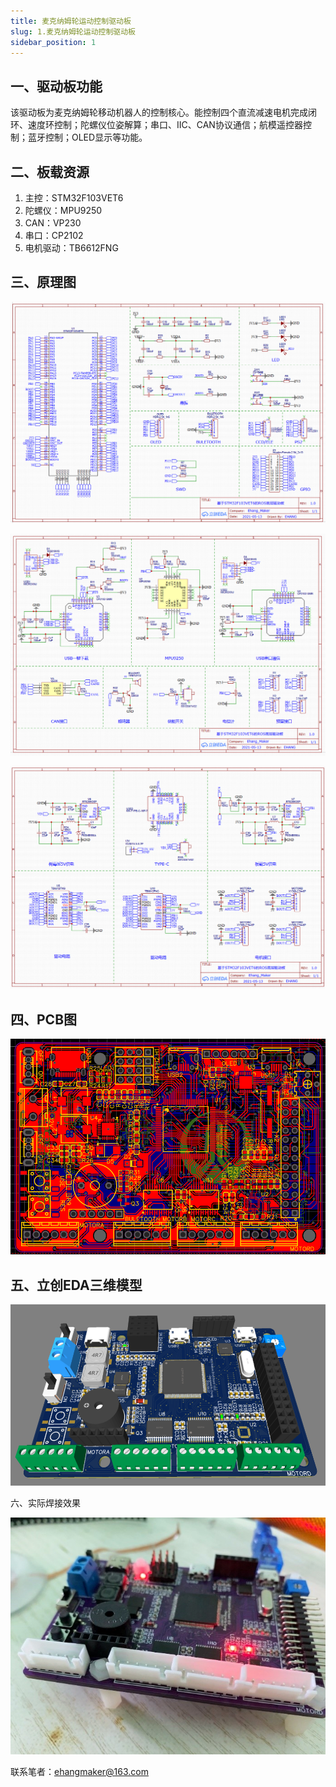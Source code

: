 ```yaml
---
title: 麦克纳姆轮运动控制驱动板
slug: 1.麦克纳姆轮运动控制驱动板
sidebar_position: 1
---
```




## 一、驱动板功能

该驱动板为麦克纳姆轮移动机器人的控制核心。能控制四个直流减速电机完成闭环、速度环控制；陀螺仪位姿解算；串口、IIC、CAN协议通信；航模遥控器控制；蓝牙控制；OLED显示等功能。

## 二、板载资源

1. 主控：STM32F103VET6
2. 陀螺仪：MPU9250
3. CAN：VP230
4. 串口：CP2102
5. 电机驱动：TB6612FNG

## 三、原理图

![4](./img/1.麦克纳姆轮运动控制驱动板/4.png)

![5](./img/1.麦克纳姆轮运动控制驱动板/5.png)

![6](./img/1.麦克纳姆轮运动控制驱动板/6.png)

## 四、PCB图

![2](./img/1.麦克纳姆轮运动控制驱动板/2.png)

## 五、立创EDA三维模型

![1](./img/1.麦克纳姆轮运动控制驱动板/1.png)



六、实际焊接效果

![3](./img/1.麦克纳姆轮运动控制驱动板/3.jpg)



联系笔者：ehangmaker@163.com